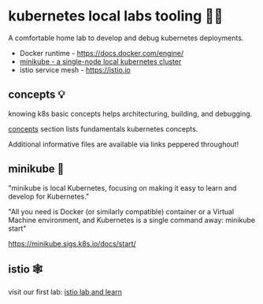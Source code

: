 # kubernetes local labs tooling 🥼🧪

A comfortable home lab to develop and debug kubernetes deployments.

- Docker runtime - https://docs.docker.com/engine/
- [minikube - a single-node local kubernetes cluster](https://minikube.sigs.k8s.io/docs/start/)
- istio service mesh - https://istio.io

## concepts 💡

knowing k8s basic concepts helps architecturing, building, and debugging.

[concepts](concepts.md) section lists fundamentals kubernetes concepts.

Additional informative files are available via links peppered throughout!

## minikube 🧊

"minikube is local Kubernetes, focusing on making it easy to learn and develop
for Kubernetes."

"All you need is Docker (or similarly compatible) container or a Virtual
Machine environment, and Kubernetes is a single command away: minikube start"

https://minikube.sigs.k8s.io/docs/start/

## istio 🕸️

visit our first lab: [istio lab and learn](istio/README.md)


